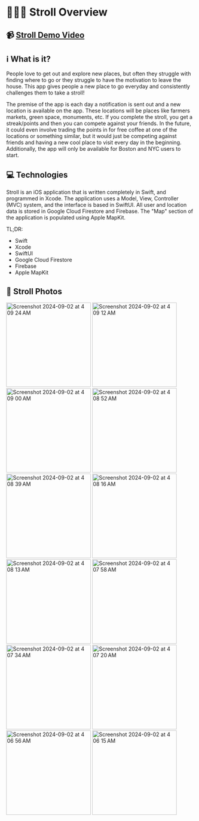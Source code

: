 # 🚶‍♂️‍➡️ Stroll Overview

## 📹 [Stroll Demo Video](https://drive.google.com/file/d/1NkjuWIJsOPg1Rve16QlfVQGvCWkDB__F/view)

## ℹ️ What is it?

People love to get out and explore new places, but often they struggle with finding where to go or they struggle to have the motivation to leave the house. This app gives people a new place to go everyday and consistently challenges them to take a stroll!

The premise of the app is each day a notification is sent out and a new location is available on the app. These locations will be places like farmers markets, green space, monuments, etc. If you complete the stroll, you get a streak/points and then you can compete against your friends. In the future, it could even involve trading the points in for free coffee at one of the locations or something similar, but it would just be competing against friends and having a new cool place to visit every day in the beginning. Additionally, the app will only be available for Boston and NYC users to start.

## 💻 Technologies

Stroll is an iOS application that is written completely in Swift, and programmed in Xcode. The application uses a Model, View, Controller (MVC) system, and the interface is based in SwiftUI. All user and location data is stored in Google Cloud Firestore and Firebase. The "Map" section of the application is populated using Apple MapKit.

TL;DR:

- Swift
- Xcode
- SwiftUI
- Google Cloud Firestore
- Firebase
- Apple MapKit

## 📸 Stroll Photos
<img width="226" alt="Screenshot 2024-09-02 at 4 09 24 AM" src="https://github.com/user-attachments/assets/5de22f30-62d3-4cf2-8c89-13e0aaa885dd">
<img width="226" alt="Screenshot 2024-09-02 at 4 09 12 AM" src="https://github.com/user-attachments/assets/586bf52b-0811-4270-818f-9fc934525649">
<img width="226" alt="Screenshot 2024-09-02 at 4 09 00 AM" src="https://github.com/user-attachments/assets/c1931206-b0d5-48ff-bcbe-168317833318">
<img width="226" alt="Screenshot 2024-09-02 at 4 08 52 AM" src="https://github.com/user-attachments/assets/19633cd3-ca7e-4640-aafb-95af93103827">
<img width="226" alt="Screenshot 2024-09-02 at 4 08 39 AM" src="https://github.com/user-attachments/assets/e3519b17-f875-404e-851e-c31691f4411b">
<img width="226" alt="Screenshot 2024-09-02 at 4 08 16 AM" src="https://github.com/user-attachments/assets/52f158e2-6c12-490d-bee3-ca6ba481b995">
<img width="226" alt="Screenshot 2024-09-02 at 4 08 13 AM" src="https://github.com/user-attachments/assets/f35f75bf-80d2-4ac0-8bd3-b9fc0bb14d79">
<img width="226" alt="Screenshot 2024-09-02 at 4 07 58 AM" src="https://github.com/user-attachments/assets/e6655d2f-d54f-446b-9d19-dd03e69bd527">
<img width="226" alt="Screenshot 2024-09-02 at 4 07 34 AM" src="https://github.com/user-attachments/assets/71455d7c-28c2-49c3-9c9b-71f900609d58">
<img width="226" alt="Screenshot 2024-09-02 at 4 07 20 AM" src="https://github.com/user-attachments/assets/1a1dbf5b-71f1-4a54-8f1d-dcf0319a19bd">
<img width="226" alt="Screenshot 2024-09-02 at 4 06 56 AM" src="https://github.com/user-attachments/assets/c2372509-a317-465c-8f19-4a9ef94cfc0f">
<img width="226" alt="Screenshot 2024-09-02 at 4 06 15 AM" src="https://github.com/user-attachments/assets/5e615a2d-a928-4d4f-9d42-d726b85c5c37">


